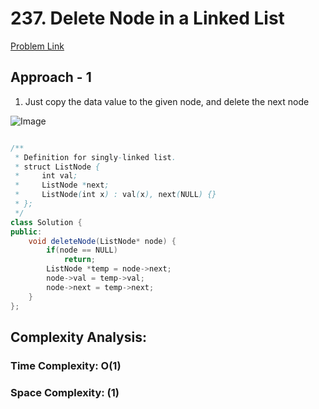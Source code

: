 # 237. Delete Node in a Linked List

[Problem Link](https://leetcode.com/problems/delete-node-in-a-linked-list/)

## Approach - 1

1. Just copy the data value to the given node, and delete the next node

![Image](https://leetcode.com/problems/delete-node-in-a-linked-list/Documents/237/237-Page-7.svg)

```Java

/**
 * Definition for singly-linked list.
 * struct ListNode {
 *     int val;
 *     ListNode *next;
 *     ListNode(int x) : val(x), next(NULL) {}
 * };
 */
class Solution {
public:
    void deleteNode(ListNode* node) {
        if(node == NULL)
            return;
        ListNode *temp = node->next;
        node->val = temp->val;
        node->next = temp->next;
    }
};


```

## Complexity Analysis:

### Time Complexity: O(1)

### Space Complexity: (1)
